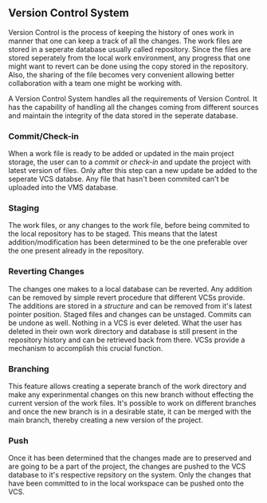 ## Version Control System

Version Control is the process of keeping the history of ones work in manner that one can keep a track of all the changes.
The work files are stored in a seperate database usually called repository. Since the files are stored seperately from the
local work environment, any progress that one might want to revert can be done using the copy stored in the repository. Also,
the sharing of the file becomes very convenient allowing better collaboration with a team one might be working with.

A Version Control System handles all the requirements of Version Control. It has the capability of handling all the changes
coming from different sources and maintain the integrity of the data stored in the seperate database.

### Commit/Check-in
When a work file is ready to be added or updated in the main project storage, the user can to a _commit_ or _check-in_ and update
the project with latest version of files. Only after this step can a new update be added to the seperate VCS databse. Any file that
hasn't been commited can't be uploaded into the VMS database.

### Staging
The work files, or any changes to the work file, before being commited to the local repository has to be staged. This means that the latest 
addition/modification has been determined to be the one preferable over the one present already in the repository.

### Reverting Changes
The changes one makes to a local database can be reverted. Any addition can be removed by simple revert procedure that different VCSs provide.
The additions are stored in a _structure_ and can be removed from it's latest pointer position. Staged files and changes can be unstaged. 
Commits can be undone as well. Nothing in a VCS is ever deleted. What the user has deleted in their own work directory and database is still present
in the repository history and can be retrieved back from there. VCSs provide a mechanism to accomplish this crucial function.

### Branching
This feature allows creating a seperate branch of the work directory and make any experinmental changes on this new branch without
effecting the current version of the work files. It's possible to work on different branches and once the new branch is in a desirable state,
it can be merged with the main branch, thereby creating a new version of the project.

### Push
Once it has been determined that the changes made are to preserved and are going to be a part of the project, the changes are pushed to the VCS
database to it's respective repsitory on the system. Only the changes that have been committed to in the local workspace can be pushed onto the VCS.

